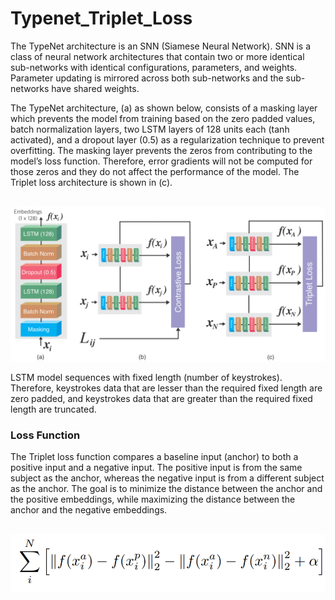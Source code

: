 # Typenet_Triplet_Loss
 
The TypeNet architecture is an SNN (Siamese Neural Network). SNN is a class of neural network architectures that contain two or more identical sub-networks with identical configurations, parameters, and weights. Parameter updating is mirrored across both sub-networks and the sub-networks have shared weights.

The TypeNet architecture, (a) as shown below, consists of a masking layer which prevents the model from training based on the zero padded values, batch normalization layers, two LSTM layers of 128 units each (tanh activated), and a dropout layer (0.5) as a regularization technique to prevent overfitting. The masking layer prevents the zeros from contributing to the model’s loss function. Therefore, error gradients will not be computed for those zeros and they do not affect the performance of the model. The Triplet loss architecture is shown in (c).
<br><br>

![alt text](typenet_arch_new.png)

LSTM model sequences with fixed length (number of keystrokes). Therefore, keystrokes data that are lesser than the required fixed length are zero padded, and keystrokes data that are greater than the required fixed length are truncated.


<h3><strong>Loss Function</strong></h3>
The Triplet loss function compares a baseline input (anchor) to both a positive input and a negative input. The positive input is from the same subject as the anchor, whereas the negative input is from a different subject as the anchor. The goal is to minimize the distance between the anchor and the positive embeddings, while maximizing the distance between the anchor and the negative embeddings.
<br><br>

![alt text](loss.png)